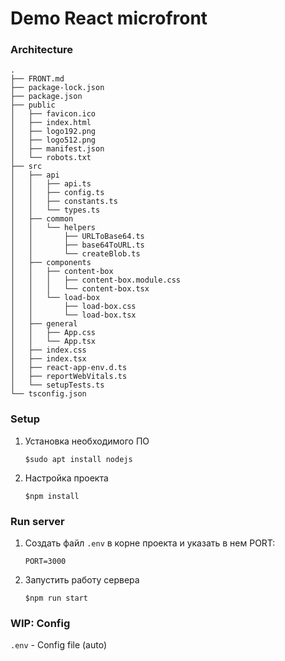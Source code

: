 # Demo React microfront

### Architecture

```
.
├── FRONT.md
├── package-lock.json
├── package.json
├── public
│   ├── favicon.ico
│   ├── index.html
│   ├── logo192.png
│   ├── logo512.png
│   ├── manifest.json
│   └── robots.txt
├── src
│   ├── api
│   │   ├── api.ts
│   │   ├── config.ts
│   │   ├── constants.ts
│   │   └── types.ts
│   ├── common
│   │   └── helpers
│   │       ├── URLToBase64.ts
│   │       ├── base64ToURL.ts
│   │       └── createBlob.ts
│   ├── components
│   │   ├── content-box
│   │   │   ├── content-box.module.css
│   │   │   └── content-box.tsx
│   │   └── load-box
│   │       ├── load-box.css
│   │       └── load-box.tsx
│   ├── general
│   │   ├── App.css
│   │   └── App.tsx
│   ├── index.css
│   ├── index.tsx
│   ├── react-app-env.d.ts
│   ├── reportWebVitals.ts
│   └── setupTests.ts
└── tsconfig.json
```

### Setup

1. Установка необходимого ПО
    ```
    $sudo apt install nodejs
    ```

2. Настройка проекта
    ```
    $npm install
    ```

### Run server

1. Создать файл `.env` в корне проекта и указать в нем PORT:
    ```
    PORT=3000
    ```

2. Запустить работу сервера
    ```
    $npm run start
    ```

### WIP: Config
`.env` - Config file (auto)